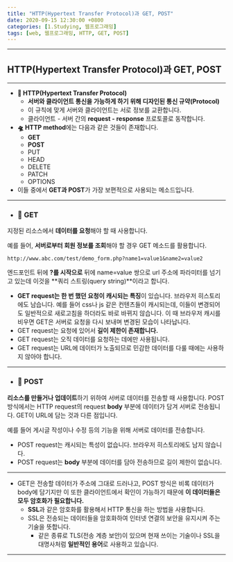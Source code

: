```yaml
---
title: "HTTP(Hypertext Transfer Protocol)과 GET, POST"
date: 2020-09-15 12:30:00 +0800
categories: [1.Studying, 웹프로그래밍]
tags: [web, 웹프로그래밍, HTTP, GET, POST]
---
```




------

## **HTTP(Hypertext Transfer Protocol)과 GET, POST**

------

* **🚀 HTTP(Hypertext Transfer Protocol)**
  * **서버와 클라이언트 통신을 가능하게 하기 위해 디자인된 통신 규약(Protocol)**
  * 이 규칙에 맞게 서버와 클라이언트는 서로 정보를 교환합니다.
  * 클라이언트 - 서버 간의 **request - response** 프로토콜로 동작합니다.
* **🛸 HTTP method**에는 다음과 같은 것들이 존재합니다.
  * **GET**
  * **POST**
  * PUT
  * HEAD
  * DELETE
  * PATCH
  * OPTIONS
* 이들 중에서 **GET과 POST**가 가장 보편적으로 사용되는 메소드입니다.

------

* ### **🎯 GET**

지정된 리소스에서 **데이터를 요청**해야 할 때 사용합니다. 

예를 들어, **서버로부터 회원 정보를 조회**해야 할 경우 GET 메소드를 활용합니다.

```
http://www.abc.com/test/demo_form.php?name1=value1&name2=value2
```

엔드포인트 뒤에 **?를 시작으로** 뒤에 name=value 쌍으로 url 주소에 파라미터를 넘기고 있는데 이것을 **쿼리 스트링(query string)**이라고 합니다.

* **GET request는 한 번 했던 요청이 캐시되는 특징**이 있습니다. 브라우저 히스토리에도 남습니다. 예를 들어 css나 js 같은 컨텐츠들이 캐시되는데, 이들이 변경되어도 일반적으로 새로고침을 하더라도 바로 바뀌지 않습니다. 이 때 브라우저 캐시를 비우면 GET은 서버로 요청을 다시 보내며 변경된 모습이 나타납니다.
* GET request는 요청에 있어서 **길이 제한이 존재합니다.**
* GET request는 오직 데이터를 요청하는 데에만 사용됩니다.
* GET request는 URL에 데이터가 노출되므로 민감한 데이터를 다룰 때에는 사용하지 않아야 합니다.

------

* ### **🎯 POST**

**리소스를 만들거나 업데이트**하기 위하여 서버로 데이터를 전송할 때 사용합니다. POST 방식에서는 HTTP request의 request **body** 부분에 데이터가 담겨 서버로 전송됩니다. GET이 URL에 담는 것과 다른 점입니다.

예를 들어 게시글 작성이나 수정 등의 기능을 위해 서버로 데이터를 전송합니다.

* POST request는 캐시되는 특성이 없습니다. 브라우저 히스토리에도 남지 않습니다.
* POST request는 **body** 부분에 데이터를 담아 전송하므로 길이 제한이 없습니다.

------

* GET은 전송할 데이터가 주소에 그대로 드러나고, POST 방식은 비록 데이터가 body에 담기지만 이 또한 클라이언트에서 확인이 가능하기 때문에 **이 데이터들은 모두 암호화가 필요합니다.**
  * **SSL**과 같은 암호화를 활용해서 HTTP 통신을 하는 방법을 사용합니다.
  * SSL은 전송되는 데이터들을 암호화하여 인터넷 연결의 보안을 유지시켜 주는 기술을 뜻합니다.
    * 같은 종류로 TLS(전송 계층 보안)이 있으며 현재 쓰이는 기술이나 SSL을 대명사처럼 **일반적인 용어**로 사용하고 있습니다. 

------

